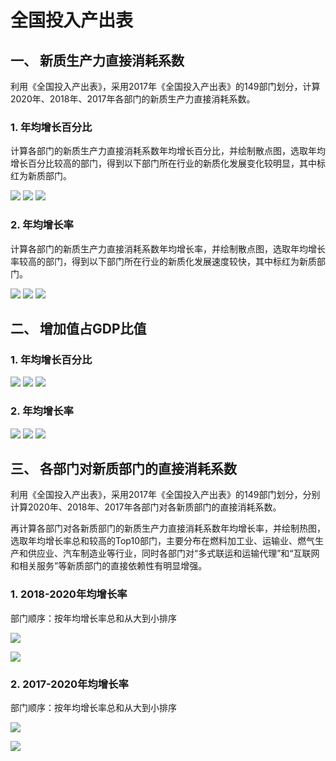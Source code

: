 # 全国投入产出表

## 一、 新质生产力直接消耗系数

利用《全国投入产出表》，采用2017年《全国投入产出表》的149部门划分，计算2020年、2018年、2017年各部门的新质生产力直接消耗系数。

### 1. 年均增长百分比

计算各部门的新质生产力直接消耗系数年均增长百分比，并绘制散点图，选取年均增长百分比较高的部门，得到以下部门所在行业的新质化发展变化较明显，其中标红为新质部门。

![](新质生产力直接消耗系数2018-2020年均增长百分比.png)
![](新质生产力直接消耗系数2017-2020年均增长百分比.png)
![](屏幕截图1.png)

### 2. 年均增长率

计算各部门的新质生产力直接消耗系数年均增长率，并绘制散点图，选取年均增长率较高的部门，得到以下部门所在行业的新质化发展速度较快，其中标红为新质部门。

![](新质生产力直接消耗系数2018-2020年均增长率.png)
![](新质生产力直接消耗系数2017-2020年均增长率.png)
![](屏幕截图2.png)

## 二、 增加值占GDP比值

### 1. 年均增长百分比

![](增加值占GDP比值2018-2020年均增长百分比.png)
![](增加值占GDP比值2017-2020年均增长百分比.png)
![](屏幕截图3.png)

### 2. 年均增长率

![](增加值占GDP比值2018-2020年均增长率.png)
![](增加值占GDP比值2017-2020年均增长率.png)
![](屏幕截图4.png)

## 三、 各部门对新质部门的直接消耗系数

利用《全国投入产出表》，采用2017年《全国投入产出表》的149部门划分，分别计算2020年、2018年、2017年各部门对各新质部门的直接消耗系数。

再计算各部门对各新质部门的新质生产力直接消耗系数年均增长率，并绘制热图，选取年均增长率总和较高的Top10部门，主要分布在燃料加工业、运输业、燃气生产和供应业、汽车制造业等行业，同时各部门对“多式联运和运输代理”和“互联网和相关服务”等新质部门的直接依赖性有明显增强。

### 1. 2018-2020年均增长率

部门顺序：按年均增长率总和从大到小排序

![](全国各部门对新质部门的直接消耗系数2018-2020年均增长率（Top10）.png)

![](全国各部门对新质部门的直接消耗系数2018-2020年均增长率(排序).png)

### 2. 2017-2020年均增长率

部门顺序：按年均增长率总和从大到小排序

![](全国各部门对新质部门的直接消耗系数2017-2020年均增长率（Top10）.png)

![](全国各部门对新质部门的直接消耗系数2017-2020年均增长率(排序).png)